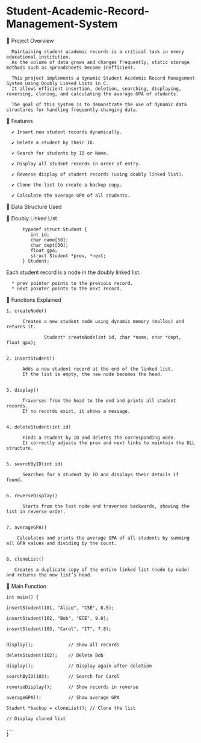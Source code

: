 # Student-Academic-Record-Management-System

📌 Project Overview



      Maintaining student academic records is a critical task in every educational institution.
      As the volume of data grows and changes frequently, static storage methods such as spreadsheets become inefficient.

      This project implements a dynamic Student Academic Record Management System using Doubly Linked Lists in C.
      It allows efficient insertion, deletion, searching, displaying, reversing, cloning, and calculating the average GPA of students.

      The goal of this system is to demonstrate the use of dynamic data structures for handling frequently changing data.


 🚀 Features


      ✔️ Insert new student records dynamically.
      
      ✔️ Delete a student by their ID.
      
      ✔️ Search for students by ID or Name.
      
      ✔️ Display all student records in order of entry.
      
      ✔️ Reverse display of student records (using doubly linked list).
      
      ✔️ Clone the list to create a backup copy.
      
      ✔️ Calculate the average GPA of all students.     


🧱 Data Structure Used


 🔹 Doubly Linked List
 
          typedef struct Student {
             int id;
             char name[50];
             char dept[30];
             float gpa;
             struct Student *prev, *next;
          } Student;

          

 Each student record is a node in the doubly linked list.

      * prev pointer points to the previous record.
      * next pointer points to the next record.  



🧩 Functions Explained 

    1. createNode()

          Creates a new student node using dynamic memory (malloc) and returns it.

                  Student* createNode(int id, char *name, char *dept, float gpa);
                  

    2. insertStudent()
    
          Adds a new student record at the end of the linked list.
          If the list is empty, the new node becomes the head.
          

    3. display()
    
          Traverses from the head to the end and prints all student records.
          If no records exist, it shows a message.
          

    4. deleteStudent(int id)
    
          Finds a student by ID and deletes the corresponding node.
          It correctly adjusts the prev and next links to maintain the DLL structure.
          

    5. searchByID(int id)

          Searches for a student by ID and displays their details if found.
          

    6. reverseDisplay()
    
          Starts from the last node and traverses backwards, showing the list in reverse order.
          

    7. averageGPA()
    
        Calculates and prints the average GPA of all students by summing all GPA values and dividing by the count.
        

    8. cloneList()

       Creates a duplicate copy of the entire linked list (node by node) and returns the new list’s head.

      

      



🧠 Main Function



    int main() {

    insertStudent(101, "Alice", "CSE", 8.5);
    
    insertStudent(102, "Bob", "ECE", 9.0);
    
    insertStudent(103, "Carol", "IT", 7.8);
    

    display();             // Show all records
    
    deleteStudent(102);    // Delete Bob
    
    display();             // Display again after deletion
    
    searchByID(103);       // Search for Carol
    
    reverseDisplay();      // Show records in reverse
    
    averageGPA();          // Show average GPA

    Student *backup = cloneList(); // Clone the list
    
    // Display cloned list
    
    ...
    }

